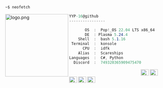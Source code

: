 ```zsh
~$ neofetch
```

<img align="left" src="https://github.com/YYP-16/YYP-16/blob/main/cannabis.png" alt="logo.png" width="200" /> 

```csharp
YYP-16@github
----------------

       OS  :  Pop!_OS 22.04 LTS x86_64
       DE  : Plasma 5.24.4
    Shell  :  bash 5.1.16
 Terminal  :  konsole
      CPU  :  idfk
    Alias  :  Scareships
Languages  :  C#, Python
  Discord  :  749320365909475470
```

<p align="left">
  &nbsp; &nbsp; &nbsp; &nbsp; &nbsp;&nbsp; &nbsp; &nbsp; &nbsp; &nbsp;&nbsp; &nbsp; &nbsp; &nbsp; &nbsp; &nbsp; &nbsp; &nbsp; &nbsp; &nbsp; &nbsp;&nbsp; &nbsp; &nbsp; &nbsp; &nbsp;&nbsp; &nbsp; &nbsp; &nbsp; &nbsp;
  <img alt="#474342" src="https://via.placeholder.com/15/ADBAC7/000000?text=+" width="25" height="20" />
  <img alt="#fbedf6" src="https://via.placeholder.com/15/6CB6FF/000000?text=+" width="25" height="20" />
  <img alt="#c9594d" src="https://via.placeholder.com/15/F47067/000000?text=+" width="25" height="20" />
  <img alt="#f8b9b2" src="https://via.placeholder.com/15/DCBDFB/000000?text=+" width="25" height="20" />
  <img alt="#f8b9b2" src="https://via.placeholder.com/15/57ab5a/000000?text=+" width="25" height="20" />
</p>
